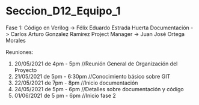 ﻿# Seccion_D12_Equipo_1

Fase 1:
Código en Verilog -> Félix Eduardo Estrada Huerta
Documentación -> Carlos Arturo Gonzalez Ramirez
Project Manager -> Juan José Ortega Morales

Reuniones:
1. 20/05/2021 de 4pm - 5pm //Reunión General de Organización del Proyecto
2. 21/05/2021 de 5pm - 6:30pm //Conocimiento básico sobre GIT
3. 22/05/2021 de 7pm - 8pm //Inicio documentación 
4. 24/05/2021 de 5pm - 6pm //Detalles sobre documentación y código
5. 01/06/2021 de 5 pm - 6pm //Inicio fase 2